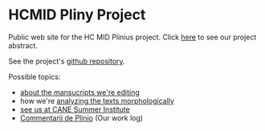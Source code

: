 # HCMID Pliny Project

Public web site for the HC MID Plinius project. Click [here](abstract) to see our project abstract.

See the project's [github repository](https://github.com/HCMID/plinius).


Possible topics:

-  [about the mansucripts we're editing](manuscripts)
-  how we're [analyzing the texts morphologically](morphology)
-  [see us at CANE Summer Institute](https://stephanieml.github.io/CSI-2018-Pliny/)
-  [Commentarii de Plinio](commentarii) (Our work log)
